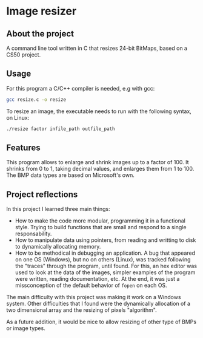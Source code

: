 # Image resizer

## About the project

A command line tool written in C that resizes 24-bit BitMaps, based on a CS50 project.

## Usage

For this program a C/C++ compiler is needed, e.g with gcc:

```bash
gcc resize.c -o resize
```

To resize an image, the executable needs to run with the following syntax, on Linux:

```bash
./resize factor infile_path outfile_path
```

## Features

This program allows to enlarge and shrink images up to a factor of 100. It shrinks from 0 to 1, taking decimal values, and enlarges them from 1 to 100. The BMP data types are based on Microsoft's own.

## Project reflections

In this project I learned three main things:

- How to make the code more modular, programming it in a functional style. Trying to build functions that are small and respond to a single responsability.
- How to manipulate data using pointers, from reading and writting to disk to dynamically allocating memory.
- How to be methodical in debugging an application. A bug that appeared on one OS (Windows), but no on others (Linux), was tracked following the "traces" through the program, until found. For this, an hex editor was used to look at the data of the images, simpler examples of the program were written, reading documentation, etc. At the end, it was just a missconception of the default behavior of `fopen` on each OS.

The main difficulty with this project was making it work on a Windows system. Other difficulties that I found were the dynamically allocation of a two dimensional array and the resizing of pixels "algorithm".

As a future addition, it would be nice to allow resizing of other type of BMPs or image types.
